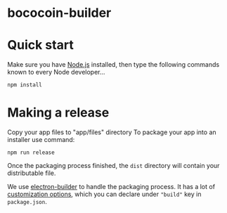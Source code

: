 # bococoin-builder

# Quick start
Make sure you have [Node.js](https://nodejs.org) installed, then type the following commands known to every Node developer...
```
npm install
```

# Making a release
Copy your app files to "app/files" directory
To package your app into an installer use command:
```
npm run release
```

Once the packaging process finished, the `dist` directory will contain your distributable file.

We use [electron-builder](https://github.com/electron-userland/electron-builder) to handle the packaging process. It has a lot of [customization options](https://www.electron.build/configuration/configuration), which you can declare under `"build"` key in `package.json`.
